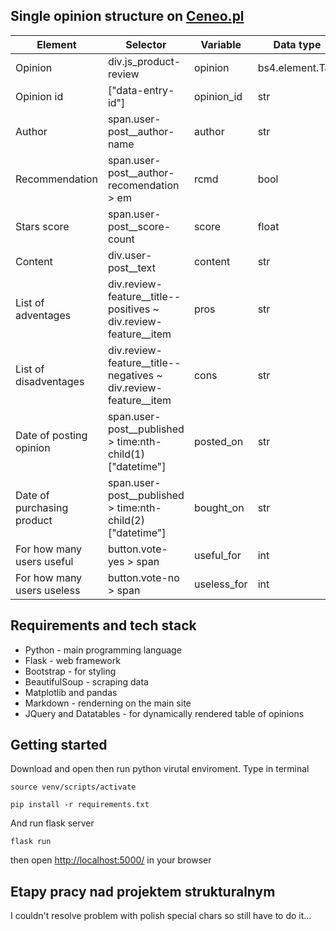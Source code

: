 ## Single opinion structure on [Ceneo.pl](https://www.ceneo.pl/)

|Element|Selector|Variable|Data type|
|-------|--------|--------|---------|
|Opinion|div.js_product-review|opinion|bs4.element.Tag|
|Opinion id|\["data-entry-id"\]|opinion_id|str|
|Author|span.user-post__author-name|author|str|
|Recommendation|span.user-post__author-recomendation > em|rcmd|bool|
|Stars score|span.user-post__score-count|score|float|
|Content|div.user-post__text|content|str|
|List of adventages|div.review-feature__title--positives  ~ div.review-feature__item|pros|str|
|List of disadventages|div.review-feature__title--negatives  ~ div.review-feature__item|cons|str|
|Date of posting opinion|span.user-post__published > time:nth-child(1)\["datetime"\]|posted_on|str|
|Date of purchasing product|span.user-post__published > time:nth-child(2)\["datetime"\]|bought_on|str|
|For how many users useful|button.vote-yes > span|useful_for|int|
|For how many users useless|button.vote-no > span|useless_for|int|


## Requirements and tech stack
- Python - main programming language
- Flask - web framework
- Bootstrap - for styling
- BeautifulSoup - scraping data
- Matplotlib and pandas
- Markdown - renderning on the main site
- JQuery and Datatables - for dynamically rendered table of opinions

## Getting started

Download and open then run python virutal enviroment. Type in terminal

`source venv/scripts/activate`

`pip install -r requirements.txt`

And run flask server

`flask run`

then open [http://localhost:5000/](http://localhost:5000/) in your browser

## Etapy pracy nad projektem strukturalnym
I couldn't resolve problem with polish special chars so still have to do it...